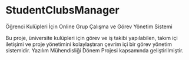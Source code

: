 # StudentClubsManager
Öğrenci Kulüpleri İçin Online Grup Çalışma ve Görev Yönetim Sistemi

Bu proje, üniversite kulüpleri için görev ve iş takibi yapılabilen, takım içi iletişimi ve proje yönetimini kolaylaştıran çevrim içi bir görev yönetim sistemidir. Yazılım Mühendisliği Dönem Projesi kapsamında geliştirilmiştir.
